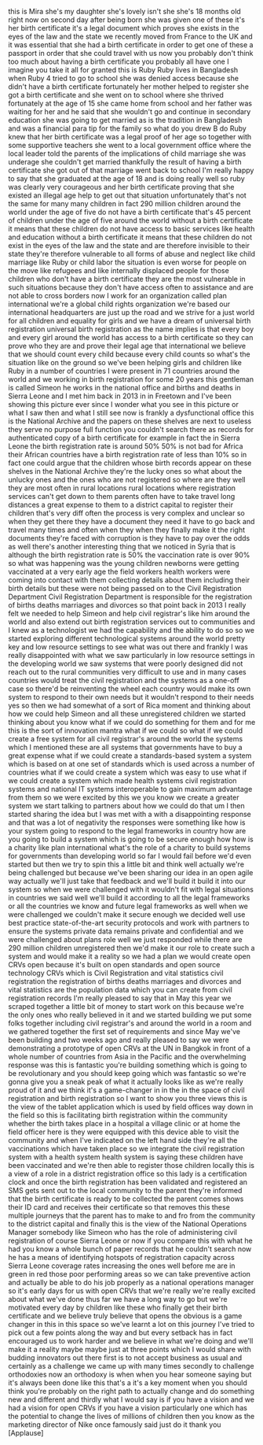 
this is Mira she&#39;s my daughter she&#39;s
lovely isn&#39;t she she&#39;s 18 months old
right now on second day after being born
she was given one of these
it&#39;s her birth certificate it&#39;s a legal
document which proves she exists in the
eyes of the law and the state we
recently moved from France to the UK and
it was essential that she had a birth
certificate in order to get one of these
a passport in order that she could
travel with us now you probably don&#39;t
think too much about having a birth
certificate you probably all have one
I imagine you take it all for granted
this is Ruby Ruby lives in Bangladesh
when Ruby 4 tried to go to school she
was denied access because she didn&#39;t
have a birth certificate fortunately her
mother helped to register
she got a birth certificate and she went
on to school where she thrived
fortunately at the age of 15 she came
home from school and her father was
waiting for her and he said that she
wouldn&#39;t go and continue in secondary
education she was going to get married
as is the tradition in Bangladesh and
was a financial para tip for the family
so what do you drew B do Ruby knew that
her birth certificate was a legal proof
of her age so together with some
supportive teachers she went to a local
government office where the local leader
told the parents of the implications of
child marriage she was underage she
couldn&#39;t get married thankfully the
result of having a birth certificate she
got out of that marriage went back to
school I&#39;m really happy to say that she
graduated at the age of 18 and is doing
really well so ruby was clearly very
courageous and her birth certificate
proving that she existed an illegal age
help to get out that situation
unfortunately that&#39;s not the same for
many many children in fact 290 million
children around the world under the age
of five do not have a birth certificate
that&#39;s 45 percent of children under the
age of five around the world without a
birth certificate it means that these
children do not have access to basic
services like health and education
without a birth certificate it means
that these children do not exist in the
eyes of the law and the state and are
therefore invisible to their state
they&#39;re therefore vulnerable to all
forms of abuse and neglect like child
marriage like Ruby or child labor the
situation is even worse for people on
the move like refugees and like
internally displaced people for those
children who don&#39;t have a birth
certificate they are the most vulnerable
in such situations because they don&#39;t
have access often to assistance and are
not able to cross borders
now I work for an organization called
plan international we&#39;re a global child
rights organization we&#39;re based our
international headquarters are just up
the road and we strive for a just world
for all children and equality for girls
and we have a dream of universal birth
registration universal birth
registration as the name implies is that
every boy and every girl around the
world has access to a birth certificate
so they can prove who they are and prove
their legal age that international we
believe that we should count every child
because every child counts so what&#39;s the
situation like on the ground so we&#39;ve
been helping girls and children like
Ruby in a number of countries I were
present in 71 countries around the world
and we working in birth registration for
some 20 years this gentleman is called
Simeon he works in the national office
and births and deaths in Sierra Leone
and I met him back in 2013 in in
Freetown and I&#39;ve been showing this
picture ever since I wonder what you see
in this picture or what I saw then and
what I still see now is frankly a
dysfunctional office this is the
National Archive and the papers on these
shelves are next to useless they serve
no purpose full function you couldn&#39;t
search there as records for
authenticated copy of a birth
certificate for example in fact the in
Sierra Leone the birth registration rate
is around 50% 50% is not bad for Africa
their African countries have a birth
registration rate of less than 10% so in
fact one could argue that the children
whose birth records appear on these
shelves in the National Archive they&#39;re
the lucky ones so what about the unlucky
ones and the ones who are not registered
so where are they well they are most
often in rural locations rural locations
where registration services can&#39;t get
down to them parents often have to take
travel long distances a great expense to
them to a district capital to register
their children that&#39;s very diff
often the process is very complex and
unclear so when they get there they have
a document they need it have to go back
and travel many times and often when
they when they finally make it the right
documents they&#39;re faced with corruption
is they have to pay over the odds as
well there&#39;s another interesting thing
that we noticed in Syria that is
although the birth registration rate is
50% the vaccination rate is over 90% so
what was happening was the young
children newborns were getting
vaccinated at a very early age the field
workers health workers were coming into
contact with them collecting details
about them including their birth details
but these were not being passed on to
the Civil Registration Department Civil
Registration Department is responsible
for the registration of births deaths
marriages and divorces so that point
back in 2013
I really felt we needed to help Simeon
and help civil registrar&#39;s like him
around the world and also extend out
birth registration services out to
communities and I knew as a technologist
we had the capability and the ability to
do so so we started exploring different
technological systems around the world
pretty key and low resource settings to
see what was out there and frankly I was
really disappointed with what we saw
particularly in low resource settings in
the developing world we saw systems that
were poorly designed did not reach out
to the rural communities very difficult
to use and in many cases countries would
treat the civil registration and the
systems as a one-off case so there&#39;d be
reinventing the wheel each country would
make its own system to respond to their
own needs but it wouldn&#39;t respond to
their needs yes so then we had somewhat
of a sort of Rica moment and thinking
about how we could help Simeon and all
these unregistered children we started
thinking about you know what if we could
do something for them and for me this is
the sort of innovation mantra what if we
could so what if we could create a
free system for all civil registrar&#39;s
around the world the systems which I
mentioned these are all systems that
governments have to buy a great expense
what if we could create a
standards-based system a system which is
based on at one set of standards which
is used across a number of countries
what if we could create a system which
was easy to use what if we could create
a system which made health systems civil
registration systems and national IT
systems interoperable to gain maximum
advantage from them so we were excited
by this we you know we create a greater
system we start talking to partners
about how we could do that
um I then started sharing the idea but I
was met with a with a disappointing
response and that was a lot of
negativity the responses were something
like how is your system going to respond
to the legal frameworks in country how
are you going to build a system which is
going to be secure enough how how is a
charity like plan international what&#39;s
the role of a charity to build systems
for governments than developing world so
far I would fail before we&#39;d even
started but then we try to spin this a
little bit and think well actually we&#39;re
being challenged but because we&#39;ve been
sharing our idea in an open agile way
actually we&#39;ll just take that feedback
and we&#39;ll build it build it into our
system so when we were challenged with
it wouldn&#39;t fit with legal situations in
countries we said well we&#39;ll build it
according to all the legal frameworks or
all the countries we know and future
legal frameworks as well when we were
challenged we couldn&#39;t make it secure
enough we decided well use best practice
state-of-the-art security protocols and
work with partners to ensure the systems
private data remains private and
confidential and we were challenged
about plans role well we just responded
while there are 290 million children
unregistered then we&#39;d make it our role
to create such a system and would make
it a reality
so we had a plan we would create open
CRVs open because it&#39;s built on open
standards and open source technology
CRVs which is Civil Registration and
vital statistics civil registration the
registration of births deaths marriages
and divorces and vital statistics are
the population data which you can create
from civil registration records I&#39;m
really pleased to say that in May this
year we scraped together a little bit of
money to start work on this because
we&#39;re the only ones who really believed
in it and we started building we put
some folks together including civil
registrar&#39;s and around the world in a
room and we gathered together the first
set of requirements and since May we&#39;ve
been building and two weeks ago and
really pleased to say we were
demonstrating a prototype of open CRVs
at the UN in Bangkok in front of a whole
number of countries from Asia in the
Pacific and the overwhelming response
was this is fantastic you&#39;re building
something which is going to be
revolutionary and you should keep going
which was fantastic so we&#39;re gonna give
you a sneak peak of what it actually
looks like as we&#39;re really proud of it
and we think it&#39;s a game-changer in in
the in the space of civil registration
and birth registration so I want to show
you three views this is the view of the
tablet application which is used by
field offices way down in the field so
this is facilitating birth registration
within the community whether the birth
takes place in a hospital a village
clinic or at home the field officer here
is they were equipped with this device
able to visit the community and when
I&#39;ve indicated on the left hand side
they&#39;re all the vaccinations which have
taken place so we integrate the civil
registration system with a health system
health system is saying these children
have been vaccinated and we&#39;re then able
to register those children locally this
is a view of a role in a district
registration office so this lady is a
certification clock and once the birth
registration has been validated
and registered an SMS gets sent out to
the local community to the parent
they&#39;re informed that the birth
certificate is ready to be collected the
parent comes shows their ID card and
receives their certificate so that
removes this these multiple journeys
that the parent has to make to and fro
from the community to the district
capital and finally this is the view of
the National Operations Manager somebody
like Simeon who has the role of
administering civil registration of
course Sierra Leone or now if you
compare this with what he had you know a
whole bunch of paper records that he
couldn&#39;t search now he has a means of
identifying hotspots of registration
capacity across Sierra Leone coverage
rates increasing the ones well before me
are in green in red those poor
performing areas so we can take
preventive action and actually be able
to do his job properly as a national
operations manager so it&#39;s early days
for us with open CRVs that we&#39;re really
we&#39;re really excited about what we&#39;ve
done thus far we have a long way to go
but we&#39;re motivated every day by
children like these who finally get
their birth certificate and we believe
truly believe that opens the obvious is
a game changer in this in this space so
we&#39;ve learnt a lot on this journey I&#39;ve
tried to pick out a few points along the
way and but every setback has in fact
encouraged us to work harder and we
believe in what we&#39;re doing and we&#39;ll
make it a reality maybe maybe just at
three points which I would share with
budding innovators out there first is to
not accept business as usual and
certainly as a challenge we came up with
many times secondly to challenge
orthodoxies now an orthodoxy is when
when you hear someone saying but it&#39;s
always been done like this that&#39;s a it&#39;s
a key moment when you should think
you&#39;re probably on the right path to
actually change and do something new and
different
and thirdly what I would say is if you
have a vision and we had a vision for
open CRVs if you have a vision
particularly one which has the potential
to change the lives of millions of
children then you know as the marketing
director of Nike once famously said just
do it thank you
[Applause]
